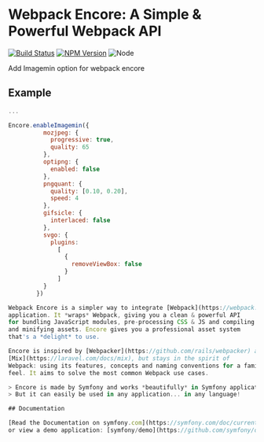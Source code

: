 # Webpack Encore: A Simple & Powerful Webpack API

[![Build Status](https://travis-ci.org/symfony/webpack-encore.svg?branch=master)](https://travis-ci.org/symfony/webpack-encore)
[![NPM Version](https://badge.fury.io/js/%40symfony%2Fwebpack-encore.svg)](https://badge.fury.io/js/%40symfony%2Fwebpack-encore)
![Node](https://img.shields.io/node/v/@symfony/webpack-encore.svg)

Add Imagemin option for webpack encore

## Example

```js
...

Encore.enableImagemin({
          mozjpeg: {
            progressive: true,
            quality: 65
          },
          optipng: {
            enabled: false
          },
          pngquant: {
            quality: [0.10, 0.20],
            speed: 4
          },
          gifsicle: {
            interlaced: false
          },
          svgo: {
            plugins:
              [
                {
                  removeViewBox: false
                }
              ]
          }
        })

Webpack Encore is a simpler way to integrate [Webpack](https://webpack.js.org/) into your
application. It *wraps* Webpack, giving you a clean & powerful API
for bundling JavaScript modules, pre-processing CSS & JS and compiling
and minifying assets. Encore gives you a professional asset system
that's a *delight* to use.

Encore is inspired by [Webpacker](https://github.com/rails/webpacker) and
[Mix](https://laravel.com/docs/mix), but stays in the spirit of
Webpack: using its features, concepts and naming conventions for a familiar
feel. It aims to solve the most common Webpack use cases.

> Encore is made by Symfony and works *beautifully* in Symfony applications.
> But it can easily be used in any application... in any language!

## Documentation

[Read the Documentation on symfony.com](https://symfony.com/doc/current/frontend.html)
or view a demo application: [symfony/demo](https://github.com/symfony/demo).
